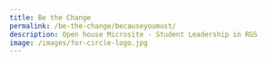 ```yaml
---
title: Be the Change
permalink: /be-the-change/becauseyoumust/
description: Open house Microsite - Student Leadership in RGS
image: /images/for-circle-logo.jpg
---
```

